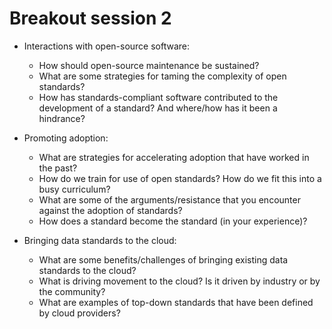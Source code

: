 # Breakout session 2

- Interactions with open-source software:
	- How should open-source maintenance be sustained?
	- What are some strategies for taming the complexity of open standards?
	- How has standards-compliant software contributed to the development of a standard? And where/how has it been a hindrance?

- Promoting adoption:
	- What are strategies for accelerating adoption that have worked in the past?
	- How do we train for use of open standards? How do we fit this into a busy curriculum?
	- What are some of the arguments/resistance that you encounter against the adoption of standards?
	- How does a standard become the standard (in your experience)?

- Bringing data standards to the cloud:
	- What are some benefits/challenges of bringing existing data standards to the cloud?
	- What is driving movement to the cloud? Is it driven by industry or by the community?
	- What are examples of top-down standards that have been defined by cloud providers?
